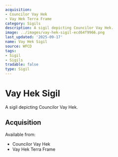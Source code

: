 ```yaml
---
acquisition:
- Councilor Vay Hek
- Vay Hek Terra Frame
category: Sigils
description: A sigil depicting Councilor Vay Hek.
image: ../images/vay-hek-sigil-ecd64f9966.png
last_updated: '2025-09-17'
name: Vay Hek Sigil
source: WFCD
tags:
- Sigil
- Sigils
tradable: false
type: Sigil
---
```


# Vay Hek Sigil

A sigil depicting Councilor Vay Hek.

## Acquisition

Available from:
- Councilor Vay Hek
- Vay Hek Terra Frame

